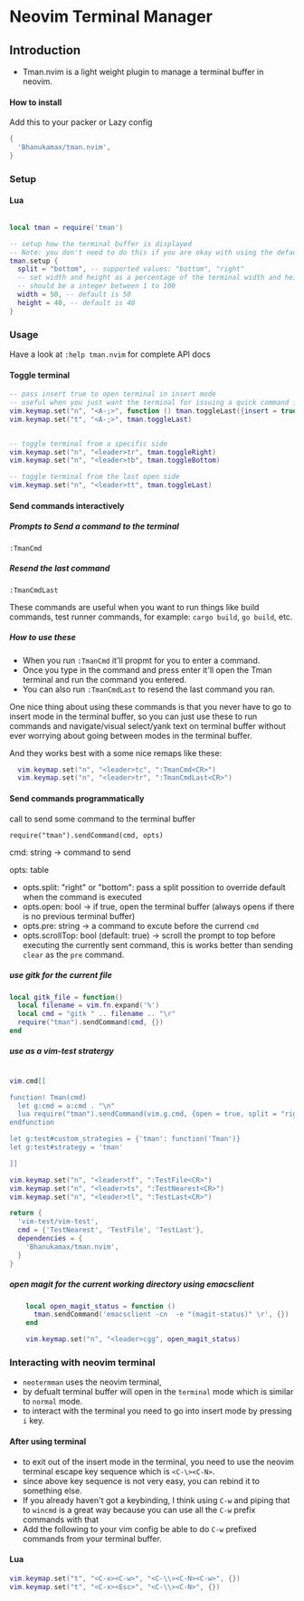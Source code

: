 # Neovim Terminal Manager


## Introduction

- Tman.nvim is a light weight plugin to manage a terminal buffer in neovim.

#### How to install

Add this to your packer or Lazy config

```lua
{
  'Bhanukamax/tman.nvim',
}
```


### Setup
#### Lua

```lua

local tman = require('tman')

-- setup how the terminal buffer is displayed
-- Note: you don't need to do this if you are okay with using the defaults
tman.setup {
  split = "bottom", -- supported values: "bottom", "right"
  -- set width and height as a percentage of the terminal width and height
  -- should be a integer between 1 to 100
  width = 50, -- default is 50
  height = 40, -- default is 40
}

```
### Usage

Have a look at `:help tman.nvim` for complete API docs

#### Toggle terminal
```lua
-- pass insert true to open terminal in insert mode
-- useful when you just want the terminal for issuing a quick command interactively like `git push`, etc
vim.keymap.set("n", "<A-;>", function () tman.toggleLast({insert = true}) end)
vim.keymap.set("t", "<A-;>", tman.toggleLast)


-- toggle terminal from a specific side
vim.keymap.set("n", "<leader>tr", tman.toggleRight)
vim.keymap.set("n", "<leader>tb", tman.toggleBottom)

-- toggle terminal from the last open side
vim.keymap.set("n", "<leader>tt", tman.toggleLast)
```

#### Send commands interactively

##### Prompts to Send a command to the terminal

`:TmanCmd`

##### Resend the last command

`:TmanCmdLast`

These commands are useful when you want to run things like build commands, test runner commands, for example: `cargo build`, `go build`, etc.

##### How to use these
- When you run `:TmanCmd` it'll propmt for you to enter a command.
- Once you type in the command and press enter it'll open the Tman terminal and run the command you entered.
- You can also run `:TmanCmdLast` to resend the last command you ran.

One nice thing about using these commands is that you never have to go to insert mode in the terminal buffer, so you can just use these to run commands and navigate/visual select/yank text on terminal buffer without ever worrying about going between modes in the terminal buffer.

And they works best with a some nice remaps like these:

```lua
  vim.keymap.set("n", "<leader>tc", ":TmanCmd<CR>")
  vim.keymap.set("n", "<leader>tr", ":TmanCmdLast<CR>")
```

#### Send commands programmatically

call to send some command to the terminal buffer


`require("tman").sendCommand(cmd, opts)`

cmd: string -> command to send

opts: table

- opts.split: "right" or "bottom":  pass a split possition to override default when the command is executed
- opts.open: bool -> if true, open the terminal buffer (always opens if there is no previous terminal buffer)
- opts.pre: string -> a command to excute before the currend `cmd`
- opts.scrollTop: bool (default: true) -> scroll the prompt to top before executing the currently sent command, this is works better than sending `clear` as the `pre` command.

##### use gitk for the current file

```lua
local gitk_file = function()
  local filename = vim.fn.expand('%')
  local cmd = "gitk " .. filename .. "\r"
  require("tman").sendCommand(cmd, {})
end
```

##### use as a vim-test stratergy
```lua

vim.cmd[[

function! Tman(cmd)
  let g:cmd = a:cmd . "\n"
  lua require("tman").sendCommand(vim.g.cmd, {open = true, split = "right", pre = "clear"})
endfunction

let g:test#custom_strategies = {'tman': function('Tman')}
let g:test#strategy = 'tman'

]]

vim.keymap.set("n", "<leader>tf", ":TestFile<CR>")
vim.keymap.set("n", "<leader>ts", ":TestNearest<CR>")
vim.keymap.set("n", "<leader>tl", ":TestLast<CR>")

return {
  'vim-test/vim-test',
  cmd = {'TestNearest', 'TestFile', 'TestLast'},
  dependencies = {
    'Bhanukamax/tman.nvim',
  }
}
```

##### open magit for the current working directory using emacsclient
```lua
    local open_magit_status = function ()
      tman.sendCommand('emacsclient -cn  -e "(magit-status)" \r', {})
    end

    vim.keymap.set("n", "<leader>cgg", open_magit_status)
```

### Interacting with neovim terminal

- `neotermman` uses the neovim terminal,
- by defualt terminal buffer will open in the `terminal` mode which is similar to `normal` mode.
- to interact with the terminal you need to go into insert mode by pressing `i` key.

#### After using terminal
- to exit out of the insert mode in the terminal, you need to use the neovim terminal escape key sequence which is `<C-\><C-N>`.
- since above key sequence is not very easy, you can rebind it to something else.
- If you already haven't got a keybinding, I think using `C-w` and piping that to `wincmd` is a great way because you can use all the `C-w` prefix commands with that
- Add the following to your vim config be able to do `C-w` prefixed commands from your terminal buffer.

#### Lua

```lua
vim.keymap.set("t", "<C-x><C-w>", "<C-\\><C-N><C-w>", {})
vim.keymap.set("t", "<C-x><Esc>", "<C-\\><C-N>", {})
```


